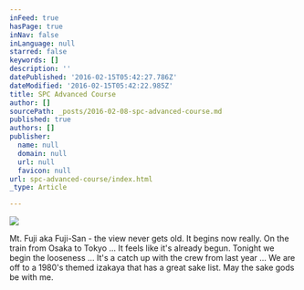 ```yaml
---
inFeed: true
hasPage: true
inNav: false
inLanguage: null
starred: false
keywords: []
description: ''
datePublished: '2016-02-15T05:42:27.786Z'
dateModified: '2016-02-15T05:42:22.985Z'
title: SPC Advanced Course
author: []
sourcePath: _posts/2016-02-08-spc-advanced-course.md
published: true
authors: []
publisher:
  name: null
  domain: null
  url: null
  favicon: null
url: spc-advanced-course/index.html
_type: Article

---
```

![](https://the-grid-user-content.s3-us-west-2.amazonaws.com/21c6a8f4-c1c3-4dc8-8d58-ddb1a7059ed7.jpg)

Mt. Fuji aka Fuji-San - the view never gets old. It begins now really. On the train from Osaka to Tokyo ... It feels like it's already begun. Tonight we begin the looseness ... It's a catch up with the crew from last year ... We are off to a 1980's themed izakaya that has a great sake list. May the sake gods be with me.